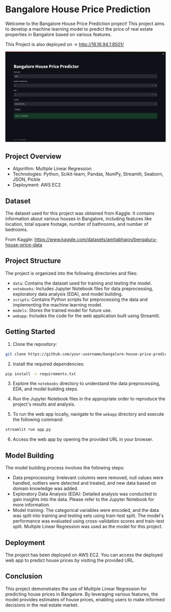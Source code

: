 # Bangalore House Price Prediction

Welcome to the Bangalore House Price Prediction project! This project aims to develop a machine learning model to predict the price of real estate properties in Bangalore based on various features.

This Project is also deployed on -> http://16.16.94.1:8501/

![Bangalore House Price Prediction](https://github.com/leo7736/Python/blob/main/Machine%20Learning/ML_Projects/project_1_BHP/png/New%20Tab%20-%20Google%20Chrome%2018-May-23%209_11_05%20PM.png)



## Project Overview

- Algorithm: Multiple Linear Regression
- Technologies: Python, Scikit-learn, Pandas, NumPy, Streamlit, Seaborn, JSON, Pickle
- Deployment: AWS EC2

## Dataset

The dataset used for this project was obtained from Kaggle. It contains information about various houses in Bangalore, including features like location, total square footage, number of bathrooms, and number of bedrooms.

From Kaggle: https://www.kaggle.com/datasets/amitabhajoy/bengaluru-house-price-data

## Project Structure

The project is organized into the following directories and files:

- `data`: Contains the dataset used for training and testing the model.
- `notebooks`: Includes Jupyter Notebook files for data preprocessing, exploratory data analysis (EDA), and model building.
- `scripts`: Contains Python scripts for preprocessing the data and implementing the machine learning model.
- `models`: Stores the trained model for future use.
- `webapp`: Includes the code for the web application built using Streamlit.

## Getting Started

1. Clone the repository:

```bash
git clone https://github.com/your-username/bangalore-house-price-prediction.git
```

2. Install the required dependencies:

```bash
pip install -r requirements.txt
```

3. Explore the `notebooks` directory to understand the data preprocessing, EDA, and model building steps.

4. Run the Jupyter Notebook files in the appropriate order to reproduce the project's results and analysis.

5. To run the web app locally, navigate to the `webapp` directory and execute the following command:

```bash
streamlit run app.py
```

6. Access the web app by opening the provided URL in your browser.

## Model Building

The model building process involves the following steps:

- Data preprocessing: Irrelevant columns were removed, null values were handled, outliers were detected and treated, and new data based on domain knowledge was added.
- Exploratory Data Analysis (EDA): Detailed analysis was conducted to gain insights into the data. Please refer to the Jupyter Notebook for more information.
- Model training: The categorical variables were encoded, and the data was split into training and testing sets using train-test split. The model's performance was evaluated using cross-validation scores and train-test split. Multiple Linear Regression was used as the model for this project.

## Deployment

The project has been deployed on AWS EC2. You can access the deployed web app to predict house prices by visiting the provided URL.

## Conclusion

This project demonstrates the use of Multiple Linear Regression for predicting house prices in Bangalore. By leveraging various features, the model provides estimates of house prices, enabling users to make informed decisions in the real estate market.
